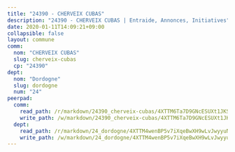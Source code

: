 ```yaml
---
title: "24390 - CHERVEIX CUBAS"
description: "24390 - CHERVEIX CUBAS | Entraide, Annonces, Initiatives"
date: 2020-01-11T14:09:21+09:00
collapsible: false
layout: commune
comm:
  nom: "CHERVEIX CUBAS"
  slug: cherveix-cubas
  cp: "24390"
dept:
  nom: "Dordogne"
  slug: dordogne
  num: "24"
peerpad:
  comm:
    read_path: /r/markdown/24390_cherveix-cubas/4XTTM6Ta7D9GNcESUXt1JKSs7ua8S5a91oFsKcfrs3BQx8gTT
    write_path: /w/markdown/24390_cherveix-cubas/4XTTM6Ta7D9GNcESUXt1JKSs7ua8S5a91oFsKcfrs3BQx8gTT-K3TgUHRDwAiZUk5BhJDK8k9EJ74Dc7TT1WACnA2ud1hYejsUbRvvYxNzMPKLMyJNo7x8Ba7Q2jKxU4KmX9e7Eq4AxY8WRY6VGZkxYkHTQ7LQiG8d46rp2hKNi3Z9Bdpy3vMoeauF
  dept:
    read_path: /r/markdown/24_dordogne/4XTTM4wenBP5v7iXqeBwXH9wLvJwyyuNKzLxRyGzSZXmCuzgg
    write_path: /w/markdown/24_dordogne/4XTTM4wenBP5v7iXqeBwXH9wLvJwyyuNKzLxRyGzSZXmCuzgg-K3TgUusQQUSAmJPXozCTSBeqjqksxkVWGVxtHwEFrs5RuocQr8weKG2oQg7MVeg2F9Hhv7ggtBiBU8D9pdXEPa9M67VU3BzgAG9BCtQw3VY3Xcxk2YSegk3iUXMkpicGxxJr7mWp
---
```


